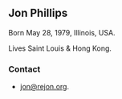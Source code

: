 ## Jon Phillips

Born May 28, 1979, Illinois, USA.

Lives Saint Louis & Hong Kong.

### Contact

- [jon@rejon.org](mailto:jon@rejon.org).
